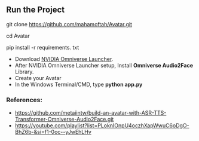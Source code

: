 ## **Run the Project**

  git clone https://github.com/mahamoftah/Avatar.git
  
  cd Avatar
  
  pip install -r requirements. txt

- Download [NVIDIA Omniverse Launcher](https://www.nvidia.com/en-us/omniverse/download/).
- After NVIDIA Omniverse Launcher setup, Install **Omniverse Audio2Face** Library.
- Create your Avatar
- In the Windows Terminal/CMD, type **python app.py**
     

### **References:**
- https://github.com/metaiintw/build-an-avatar-with-ASR-TTS-Transformer-Omniverse-Audio2Face.git
- https://youtube.com/playlist?list=PLoknIOnpU4oczhXapWwuC6oDgO-BhZ6b-&si=f1-0oc--yJwEhLHv
